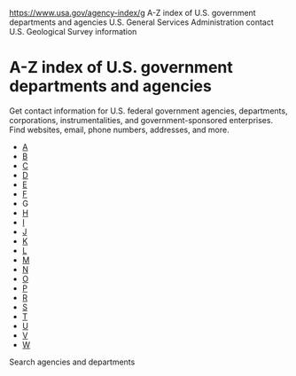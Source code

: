 

https://www.usa.gov/agency-index/g
A-Z index of U.S. government departments and agencies
U.S. General Services Administration contact
U.S. Geological Survey information

# A-Z index of U.S. government departments and agencies

Get contact information for U.S. federal government agencies, departments, corporations, instrumentalities, and government-sponsored enterprises. Find websites, email, phone numbers, addresses, and more.

* [A](https://www.usa.gov/agency-index#A)
* [B](https://www.usa.gov/agency-index/b#B)
* [C](https://www.usa.gov/agency-index/c#C)
* [D](https://www.usa.gov/agency-index/d#D)
* [E](https://www.usa.gov/agency-index/e#E)
* [F](https://www.usa.gov/agency-index/f#F)
* G
* [H](https://www.usa.gov/agency-index/h#H)
* [I](https://www.usa.gov/agency-index/i#I)
* [J](https://www.usa.gov/agency-index/j#J)
* [K](https://www.usa.gov/agency-index/k#K)
* [L](https://www.usa.gov/agency-index/l#L)
* [M](https://www.usa.gov/agency-index/m#M)
* [N](https://www.usa.gov/agency-index/n#N)
* [O](https://www.usa.gov/agency-index/o#O)
* [P](https://www.usa.gov/agency-index/p#P)
* [R](https://www.usa.gov/agency-index/r#R)
* [S](https://www.usa.gov/agency-index/s#S)
* [T](https://www.usa.gov/agency-index/t#T)
* [U](https://www.usa.gov/agency-index/u#U)
* [V](https://www.usa.gov/agency-index/v#V)
* [W](https://www.usa.gov/agency-index/w#W)

Search agencies and departments
